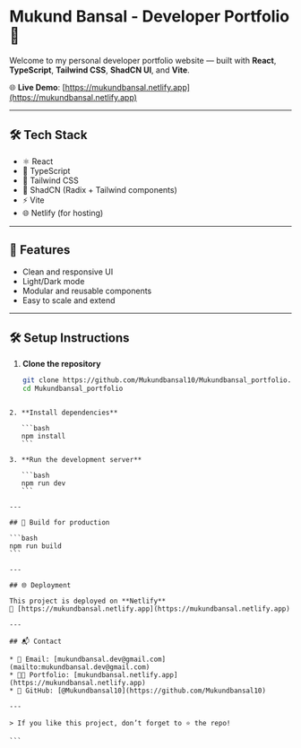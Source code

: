 # Mukund Bansal - Developer Portfolio 🚀

Welcome to my personal developer portfolio website — built with **React**, **TypeScript**, **Tailwind CSS**, **ShadCN UI**, and **Vite**.

🌐 **Live Demo**: [https://mukundbansal.netlify.app](https://mukundbansal.netlify.app)

---

## 🛠 Tech Stack

- ⚛️ React
- 🧠 TypeScript
- 💨 Tailwind CSS
- 💎 ShadCN (Radix + Tailwind components)
- ⚡ Vite
- 🌐 Netlify (for hosting)

---

## 🚀 Features

- Clean and responsive UI  
- Light/Dark mode  
- Modular and reusable components  
- Easy to scale and extend

---

## 🛠 Setup Instructions

1. **Clone the repository**  
   ```bash
   git clone https://github.com/Mukundbansal10/Mukundbansal_portfolio.git
   cd Mukundbansal_portfolio
````

2. **Install dependencies**

   ```bash
   npm install
   ```

3. **Run the development server**

   ```bash
   npm run dev
   ```

---

## 🧪 Build for production

```bash
npm run build
```

---

## 🌐 Deployment

This project is deployed on **Netlify**
🔗 [https://mukundbansal.netlify.app](https://mukundbansal.netlify.app)

---

## 📬 Contact

* 📧 Email: [mukundbansal.dev@gmail.com](mailto:mukundbansal.dev@gmail.com)
* 🧑‍💻 Portfolio: [mukundbansal.netlify.app](https://mukundbansal.netlify.app)
* 🐙 GitHub: [@Mukundbansal10](https://github.com/Mukundbansal10)

---

> If you like this project, don’t forget to ⭐ the repo!

```
